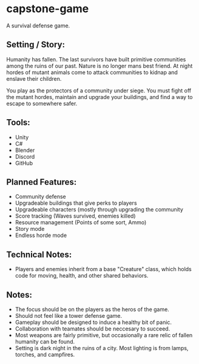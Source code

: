 # capstone-game
A survival defense game.

## Setting / Story:

Humanity has fallen. The last survivors have built primitive communities among the ruins of our past. Nature is no longer mans best friend. At night hordes of mutant animals come to attack communities to kidnap and enslave their children.

You play as the protectors of a community under siege. You must fight off the mutant hordes, maintain and upgrade your buildings, and find a way to escape to somewhere safer.


## Tools:
- Unity
- C#
- Blender
- Discord
- GitHub


## Planned Features:
- Community defense
- Upgradeable buildings that give perks to players
- Upgradeable characters (mostly through upgrading the community
- Score tracking (Waves survived, enemies killed)
- Resource management (Points of some sort, Ammo)
- Story mode
- Endless horde mode


## Technical Notes:
- Players and enemies inherit from a base "Creature" class, which holds code for moving, health, and other shared behaviors.

## Notes:
- The focus should be on the players as the heros of the game.
- Should not feel like a tower defense game.
- Gameplay should be designed to induce a healthy bit of panic.
- Collaboration with teamates should be neccesary to succeed.
- Most weapons are fairly primitive, but occasionally a rare relic of fallen humanity can be found.
- Setting is dark night in the ruins of a city. Most lighting is from lamps, torches, and campfires.

